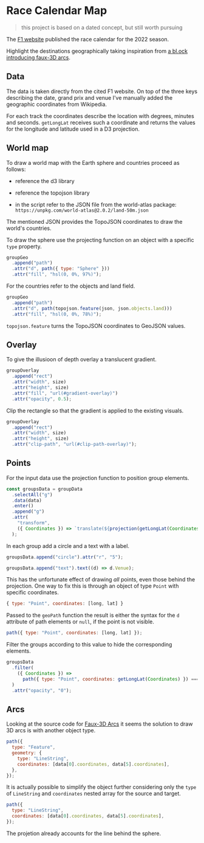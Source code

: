 # Race Calendar Map

> this project is based on a dated concept, but still worth pursuing

The [F1 website](https://www.formula1.com/en/latest/article.formula-1-announces-23-race-calendar-for-2022.2HcIP34fK3Zznx7YZfWL6P.html) published the race calendar for the 2022 season.

Highlight the destinations geographically taking inspiration from [a bl.ock introducing faux-3D arcs](http://bl.ocks.org/dwtkns/4973620).

## Data

The data is taken directly from the cited F1 website. On top of the three keys describing the date, grand prix and venue I've manually added the geographic coordinates from Wikipedia.

For each track the coordinates describe the location with degrees, minutes and seconds. `getLongLat` receives such a coordinate and returns the values for the longitude and latitude used in a D3 projection.

## World map

To draw a world map with the Earth sphere and countries proceed as follows:

- reference the d3 library

- reference the topojson library

- in the script refer to the JSON file from the world-atlas package: `https://unpkg.com/world-atlas@2.0.2/land-50m.json`

The mentioned JSON provides the TopoJSON coordinates to draw the world's countries.

To draw the sphere use the projecting function on an object with a specific `type` property.

```js
groupGeo
  .append("path")
  .attr("d", path({ type: "Sphere" }))
  .attr("fill", "hsl(0, 0%, 97%)");
```

For the countries refer to the objects and land field.

```js
groupGeo
  .append("path")
  .attr("d", path(topojson.feature(json, json.objects.land)))
  .attr("fill", "hsl(0, 0%, 78%)");
```

`topojson.feature` turns the TopoJSON coordinates to GeoJSON values.

## Overlay

To give the illusioon of depth overlay a translucent gradient.

```js
groupOverlay
  .append("rect")
  .attr("width", size)
  .attr("height", size)
  .attr("fill", "url(#gradient-overlay)")
  .attr("opacity", 0.5);
```

Clip the rectangle so that the gradient is applied to the existing visuals.

```js
groupOverlay
  .append("rect")
  .attr("width", size)
  .attr("height", size)
  .attr("clip-path", "url(#clip-path-overlay)");
```

## Points

For the input data use the projection function to position group elements.

```js
const groupsData = groupData
  .selectAll("g")
  .data(data)
  .enter()
  .append("g")
  .attr(
    "transform",
    ({ Coordinates }) => `translate(${projection(getLongLat(Coordinates))})`
  );
```

In each group add a circle and a text with a label.

```js
groupsData.append("circle").attr("r", "5");

groupsData.append("text").text((d) => d.Venue);
```

This has the unfortunate effect of drawing _all_ points, even those behind the projection. One way to fix this is through an object of type `Point` with specific coordinates.

```js
{ type: "Point", coordinates: [long, lat] }
```

Passed to the `geoPath` function the result is either the syntax for the `d` attribute of path elements or `null`, if the point is not visible.

```js
path({ type: "Point", coordinates: [long, lat] });
```

Filter the groups according to this value to hide the corresponding elements.

```js
groupsData
  .filter(
    ({ Coordinates }) =>
      path({ type: "Point", coordinates: getLongLat(Coordinates) }) === null
  )
  .attr("opacity", "0");
```

## Arcs

Looking at the source code for [Faux-3D Arcs](http://bl.ocks.org/dwtkns/4973620) it seems the solution to draw 3D arcs is with another object type.

```js
path({
  type: "Feature",
  geometry: {
    type: "LineString",
    coordinates: [data[0].coordinates, data[5].coordinates],
  },
});
```

It is actually possible to simplify the object further considering only the `type` of `LineString` and `coordinates` nested array for the source and target.

```js
path({
  type: "LineString",
  coordinates: [data[0].coordinates, data[5].coordinates],
});
```

The projetion already accounts for the line behind the sphere.

<!--
const header = div.append("header");
header.append("h1").text("F1 Calendar Map");
header
  .append("p")
  .html(
    '<a href="https://www.formula1.com/en/latest/article.formula-1-announces-23-race-calendar-for-2022.2HcIP34fK3Zznx7YZfWL6P.html">The 2022 season</a> was announced to include races from all over the globe.'
  );
-->
